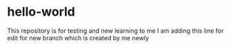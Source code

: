 # hello-world
This repository is for testing and new learning to me 
I am adding this line for edit for new branch which is created by me newly
